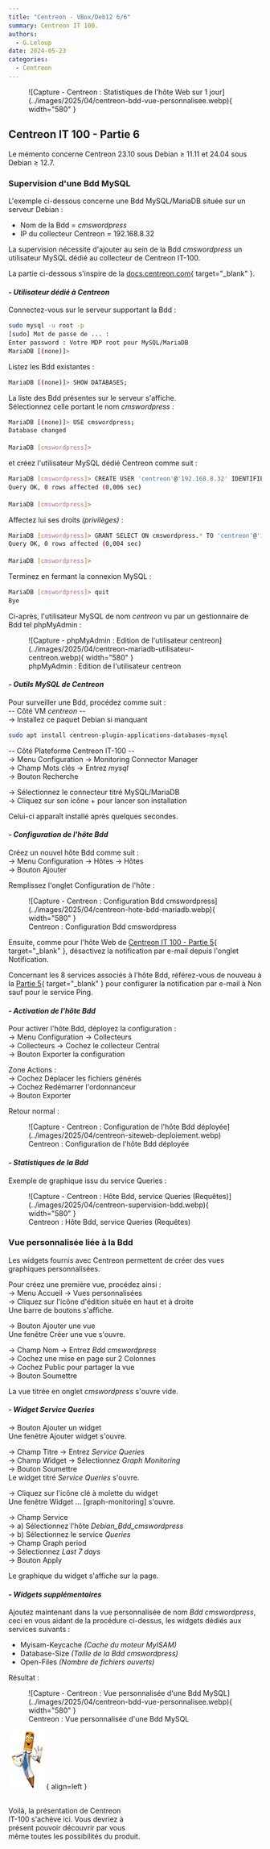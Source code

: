 ```yaml
---
title: "Centreon - VBox/Deb12 6/6"
summary: Centreon IT 100.
authors: 
  - G.Leloup
date: 2024-05-23
categories: 
  - Centreon
---
```


<figure markdown>
  ![Capture - Centreon : Statistiques de l'hôte Web sur 1 jour](../images/2025/04/centreon-bdd-vue-personnalisee.webp){ width="580" }
</figure>

## Centreon IT 100 - Partie 6

Le mémento concerne Centreon 23.10 sous Debian ≥ 11.11 et 24.04 sous Debian ≥ 12.7.

### Supervision d'une Bdd MySQL

L'exemple ci-dessous concerne une Bdd MySQL/MariaDB située sur un serveur Debian :

* Nom de la Bdd = _cmswordpress_  
* IP du collecteur Centreon = 192.168.8.32

La supervision nécessite d'ajouter au sein de la Bdd _cmswordpress_ un utilisateur MySQL dédié au collecteur de Centreon IT-100.

La partie ci-dessous s'inspire de la [docs.centreon.com](../medias/Centreon-supervision-mysql-mariadb.pdf){ target="_blank" }.

#### _- Utilisateur dédié à Centreon_

Connectez-vous sur le serveur supportant la Bdd :

```bash
sudo mysql -u root -p
[sudo] Mot de passe de ... :  
Enter password : Votre MDP root pour MySQL/MariaDB 
MariaDB [(none)]>
```

Listez les Bdd existantes :

```bash
MariaDB [(none)]> SHOW DATABASES;
```

La liste des Bdd présentes sur le serveur s'affiche.  
Sélectionnez celle portant le nom _cmswordpress_ :

```bash
MariaDB [(none)]> USE cmswordpress;   
Database changed

MariaDB [cmswordpress]>
```

et créez l'utilisateur MySQL dédié Centreon comme suit :

<!-- more -->

```bash
MariaDB [cmswordpress]> CREATE USER 'centreon'@'192.168.8.32' IDENTIFIED BY 'votre-mdp';  
Query OK, 0 rows affected (0,006 sec)

MariaDB [cmswordpress]>
```

Affectez lui ses droits _(privilèges)_ :

```bash
MariaDB [cmswordpress]> GRANT SELECT ON cmswordpress.* TO 'centreon'@'192.168.8.32';
Query OK, 0 rows affected (0,004 sec)

MariaDB [cmswordpress]>
```

Terminez en fermant la connexion MySQL :

```bash
MariaDB [cmswordpress]> quit
Bye
```

Ci-après, l'utilisateur MySQL de nom _centreon_ vu par un gestionnaire de Bdd tel phpMyAdmin :

<figure markdown>
  ![Capture - phpMyAdmin : Edition de l'utilisateur centreon](../images/2025/04/centreon-mariadb-utilisateur-centreon.webp){ width="580" }
  <figcaption>phpMyAdmin : Edition de l'utilisateur centreon</figcaption>
</figure>

#### _- Outils MySQL de Centreon_

Pour surveiller une Bdd, procédez comme suit :  
-- Côté VM _centreon_ --  
-> Installez ce paquet Debian si manquant

```bash
sudo apt install centreon-plugin-applications-databases-mysql
```

-- Côté Plateforme Centreon IT-100 --  
-> Menu Configuration -> Monitoring Connector Manager  
-> Champ Mots clés -> Entrez _mysql_  
-> Bouton Recherche

-> Sélectionnez le connecteur titré MySQL/MariaDB  
-> Cliquez sur son icône + pour lancer son installation

Celui-ci apparaît installé après quelques secondes.

#### _- Configuration de l'hôte Bdd_

Créez un nouvel hôte Bdd comme suit :  
-> Menu Configuration -> Hôtes -> Hôtes  
-> Bouton Ajouter

Remplissez l'onglet Configuration de l'hôte :

<figure markdown>
  ![Capture - Centreon : Configuration Bdd cmswordpress](../images/2025/04/centreon-hote-bdd-mariadb.webp){ width="580" }
  <figcaption>Centreon : Configuration Bdd cmswordpress</figcaption>
</figure>

Ensuite, comme pour l'hôte Web de [Centreon IT 100 - Partie 5](centreon-it100-p5-deb12.md#configsite){ target="_blank" }, désactivez la notification par e-mail depuis l'onglet Notification.

Concernant les 8 services associés à l'hôte Bdd, référez-vous de nouveau à la [Partie 5](centreon-it100-p5-deb12.md#configsite){ target="_blank" } pour configurer la notification par e-mail à Non sauf pour le service Ping.

#### _- Activation de l'hôte Bdd_

Pour activer l'hôte Bdd, déployez la configuration :  
-> Menu Configuration -> Collecteurs  
-> Collecteurs -> Cochez le collecteur Central  
-> Bouton Exporter la configuration

Zone Actions :  
-> Cochez Déplacer les fichiers générés  
-> Cochez Redémarrer l'ordonnanceur  
-> Bouton Exporter

Retour normal :

<figure markdown>
  ![Capture - Centreon : Configuration de l'hôte Bdd déployée](../images/2025/04/centreon-siteweb-deploiement.webp)
  <figcaption>Centreon : Configuration de l'hôte Bdd déployée</figcaption>
</figure>

#### _- Statistiques de la Bdd_

Exemple de graphique issu du service Queries :

<figure markdown>
  ![Capture - Centreon : Hôte Bdd, service Queries (Requêtes)](../images/2025/04/centreon-supervision-bdd.webp){ width="580" }
  <figcaption>Centreon : Hôte Bdd, service Queries (Requêtes)</figcaption>
</figure>

### Vue personnalisée liée à la Bdd

Les widgets fournis avec Centreon permettent de créer des vues graphiques personnalisées.

Pour créez une première vue, procédez ainsi :  
-> Menu Accueil -> Vues personnalisées  
-> Cliquez sur l'icône d'édition située en haut et à droite  
Une barre de boutons s'affiche.

-> Bouton Ajouter une vue  
Une fenêtre Créer une vue s'ouvre.

-> Champ Nom -> Entrez _Bdd cmswordpress_  
-> Cochez une mise en page sur 2 Colonnes  
-> Cochez Public pour partager la vue  
-> Bouton Soumettre  

La vue titrée en onglet _cmswordpress_ s'ouvre vide.

#### _- Widget Service Queries_

-> Bouton Ajouter un widget  
Une fenêtre Ajouter widget s'ouvre.

-> Champ Titre -> Entrez _Service Queries_  
-> Champ Widget -> Sélectionnez _Graph Monitoring_  
-> Bouton Soumettre  
Le widget titré _Service Queries_ s'ouvre.

-> Cliquez sur l'icône clé à molette du widget  
Une fenêtre Widget ... [graph-monitoring] s'ouvre.

-> Champ Service  
-> a) Sélectionnez l'hôte _Debian_Bdd_cmswordpress_  
-> b) Sélectionnez le service _Queries_  
-> Champ Graph period  
-> Sélectionnez _Last 7 days_  
-> Bouton Apply

Le graphique du widget s'affiche sur la page.

#### _- Widgets supplémentaires_

Ajoutez maintenant dans la vue personnalisée de nom _Bdd cmswordpress_, ceci en vous aidant de la procédure ci-dessus, les widgets dédiés aux services suivants :

* Myisam-Keycache _(Cache du moteur MyISAM)_  
* Database-Size _(Taille de la Bdd cmswordpress)_  
* Open-Files _(Nombre de fichiers ouverts)_

Résultat :

<figure markdown>
  ![Capture - Centreon : Vue personnalisée d'une Bdd MySQL](../images/2025/04/centreon-bdd-vue-personnalisee.webp){ width="580" }
  <figcaption>Centreon : Vue personnalisée d'une Bdd MySQL</figcaption>
</figure>

![Image - Rédacteur satisfait](../images/2024/09/redacteur_satisfait_bis.png "Image Pixabay - Mohamed Hassan"){ align=left }

&nbsp;  
Voilà, la présentation de Centreon  
IT-100 s'achève ici. Vous devriez à  
présent pouvoir découvrir par vous  
même toutes les possibilités du produit.
